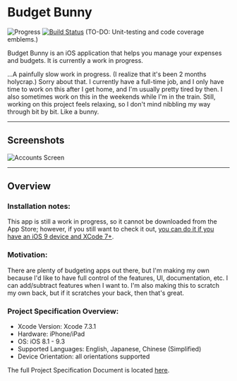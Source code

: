 # Budget Bunny

![Progress](http://progressed.io/bar/25?title=Progress%20(v1.0)) [![Build Status](https://travis-ci.org/kieferyap/budget-bunny.svg?branch=master)](https://travis-ci.org/kieferyap/budget-bunny) (TO-DO: Unit-testing and code coverage emblems.)

Budget Bunny is an iOS application that helps you manage your expenses and budgets. It is currently a work in progress. 

...A painfully slow work in progress. (I realize that it's been 2 months holycrap.) Sorry about that. I currently have a full-time job, and I only have time to work on this after I get home, and I'm usually pretty tired by then. I also sometimes work on this in the weekends while I'm in the train. Still, working on this project feels relaxing, so I don't mind nibbling my way through bit by bit. Like a bunny.

----------------------- 

## Screenshots

![Accounts Screen](https://github.com/kieferyap/budget-bunny/blob/develop/BudgetBunny/Documents/images/accounts-usecase.gif "Accounts Screen")

-----------------------

## Overview

### Installation notes:

This app is still a work in progress, so it cannot be downloaded from the App Store; however, if you still want to check it out, [you can do it if you have an iOS 9 device and XCode 7+](http://bouk.co/blog/sideload-iphone/). 

### Motivation:

There are plenty of budgeting apps out there, but I'm making my own because I'd like to have full control of the features, UI, documentation, etc. I can add/subtract features when I want to. I'm also making this to scratch my own back, but if it scratches your back, then that's great.

### Project Specification Overview:

- Xcode Version: Xcode 7.3.1
- Hardware: iPhone/iPad
- OS: iOS 8.1 - 9.3
- Supported Languages: English, Japanese, Chinese (Simplified)
- Device Orientation: all orientations supported

The full Project Specification Document is located [here](https://github.com/kieferyap/budget-bunny/blob/develop/BudgetBunny/Documents/budget-bunny.pdf).